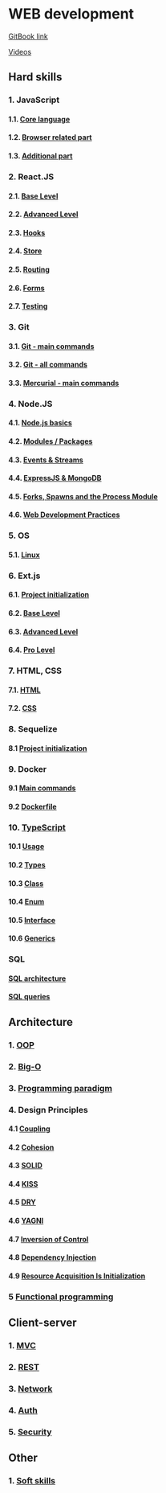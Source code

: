 # WEB development

[GitBook link](https://sergiy-mykhailov-2.gitbook.io/development/)

[Videos](https://github.com/YauhenKavalchuk/interview-questions)

## Hard skills

### 1. JavaScript
#### 1.1. [Core language](js/js_core.md)
#### 1.2. [Browser related part](js/js_browser.md)
#### 1.3. [Additional part](js/js_additional.md)

### 2. React.JS
#### 2.1. [Base Level](react/react_base.md)
#### 2.2. [Advanced Level](react/react_advanced.md)
#### 2.3. [Hooks](react/react_hooks.md)
#### 2.4. [Store](react/react_store.md)
#### 2.5. [Routing](react/react_routing.md)
#### 2.6. [Forms](react/react_forms.md)
#### 2.7. [Testing](react/react_testing.md)

### 3. Git
#### 3.1. [Git - main commands](git/git_main.md)
#### 3.2. [Git - all commands](git/git_all.md)
#### 3.3. [Mercurial - main commands](git/hg_main.md)

### 4. Node.JS
#### 4.1. [Node.js basics](node/node_1.md)
#### 4.2. [Modules / Packages](node/node_2.md)
#### 4.3. [Events & Streams](node/node_3.md)
#### 4.4. [ExpressJS & MongoDB](node/node_4.md)
#### 4.5. [Forks, Spawns and the Process Module](node/node_5.md)
#### 4.6. [Web Development Practices](node/node_6.md)

### 5. OS
#### 5.1. [Linux](os/linux.md)

### 6. Ext.js
#### 6.1. [Project initialization](ext/extjs_init.md)
#### 6.2. [Base Level](ext/extjs_base.md)
#### 6.3. [Advanced Level](ext/extjs_advanced.md)
#### 6.4. [Pro Level](ext/extjs_pro.md)

### 7. HTML, CSS
#### 7.1. [HTML](html_css/html.md)
#### 7.2. [CSS](html_css/css.md)

### 8. Sequelize
#### 8.1 [Project initialization](sequelize/sequelize_init.md)

### 9. Docker
#### 9.1 [Main commands](docker/commands.md)
#### 9.2 [Dockerfile](docker/dockerfile.md)

### 10. [TypeScript](ts/ts.md)
#### 10.1 [Usage](ts/core/ts_usage.md)
#### 10.2 [Types](ts/core/ts_type.md)
#### 10.3 [Class](ts/core/ts_class.md)
#### 10.4 [Enum](ts/core/ts_enum.md)
#### 10.5 [Interface](ts/core/ts_interface.md)
#### 10.6 [Generics](ts/core/ts_generic.md)

### SQL
#### [SQL architecture](sql/sql_architecture.md)
#### [SQL queries](sql/sql_queries.md)

## Architecture
### 1. [OOP](architecture/OOP.md)
### 2. [Big-O](architecture/big_O.md)
### 3. [Programming paradigm](architecture/programming_paradigm.md)
### 4. Design Principles
#### 4.1 [Coupling](architecture/principles/coupling.md)
#### 4.2 [Cohesion](architecture/principles/cohesion.md)
#### 4.3 [SOLID](architecture/principles/solid.md)
#### 4.4 [KISS](architecture/principles/KISS.md)
#### 4.5 [DRY](architecture/principles/DRY.md)
#### 4.6 [YAGNI](architecture/principles/YAGNI.md)
#### 4.7 [Inversion of Control](architecture/principles/IoC.md)
#### 4.8 [Dependency Injection](architecture/principles/dependency_injection.md)
#### 4.9 [Resource Acquisition Is Initialization](architecture/principles/RAII.md)
### 5 [Functional programming](architecture/functional_programming.md)


## Client-server
### 1. [MVC](client-server/MVC.md)
### 2. [REST](client-server/REST.md)
### 3. [Network](client-server/network.md)
### 4. [Auth](client-server/auth.md)
### 5. [Security](client-server/security.md)


## Other

### 1. [Soft skills](other/soft_skills.md)
